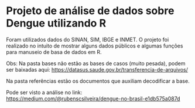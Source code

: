 # Projeto de análise de dados sobre Dengue utilizando R
Foram utilizados dados do SINAN, SIM, IBGE e INMET. O projeto foi realizado no intuito de mostrar alguns dados públicos e algumas funções para manuseio de basa de dados em R.

Obs:
Na pasta bases não estão as bases de casos (muito pesada), podem ser baixadas aqui: https://datasus.saude.gov.br/transferencia-de-arquivos/

Na pasta referências estão os documentos que auxiliam decodificar a base.

Pode ser visto a análise no link: https://medium.com/@rubenscsilveira/dengue-no-brasil-e1db575a087d
